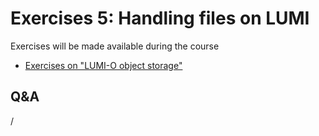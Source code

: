 # Exercises 5: Handling files on LUMI

Exercises will be made available during the course 

-   [Exercises on "LUMI-O object storage"](E204-ObjectStorage.md)


## Q&A

/
